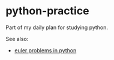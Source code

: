 # python-practice
Part of my daily plan for studying python.

See also:
- [euler problems in python](https://github.com/apostergiou/euler)
